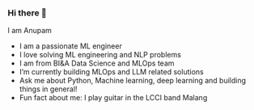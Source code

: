 ### Hi there 👋

I am Anupam

- I am a passionate ML engineer
- I love solving ML engineering and NLP problems
- I am from BI&A Data Science and MLOps team
- I’m currently building MLOps and LLM related solutions
- Ask me about Python, Machine learning, deep learning and building things in general!
- Fun fact about me: I play guitar in the LCCI band Malang